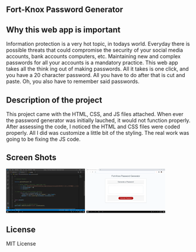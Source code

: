 ## Fort-Knox Password Generator

## Why this web app is important
Information protection is a very hot topic, in todays world. Everyday there is possible threats that could compromise the 
security of your social media accounts, bank accounts computers, etc. Maintaining new and complex passwords for all your accounts 
is a mandatory practice. This web app takes all the think ing out of making passwords. All it takes is one click, and you have a 20 
character password. All you have to do after that is cut and paste. Oh, you also have to remember said passwords.


## Description of the project
This project came with the HTML, CSS, and JS files attached. When ever the password generator was initially lauched, it would not function
properly. After assessing the code, I noticed the HTML and CSS files were coded properly. All I did was customize a little bit of the styling.
The real work was going to be fixing the JS code.

## Screen Shots
<img width="214" alt="VS Code Screen Shot" src="Images/2020-11-07 (2).png">

<img width="214" alt="WebApp Screen Shots" src="Images/2020-11-07 (3).png">

## License
MIT License
